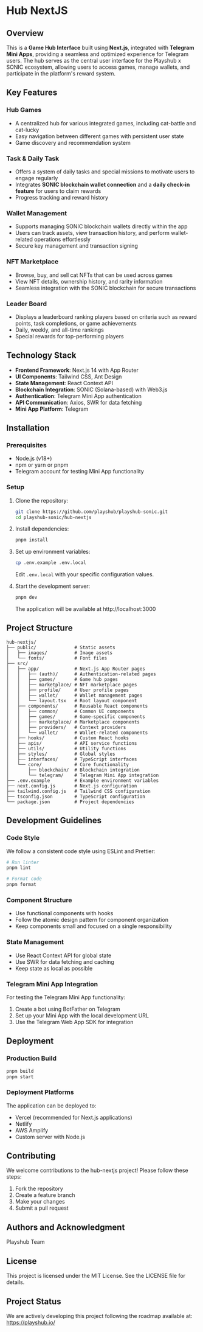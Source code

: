 # Hub NextJS

## Overview

This is a **Game Hub Interface** built using **Next.js**, integrated with **Telegram Mini Apps**, providing a seamless and optimized experience for Telegram users. The hub serves as the central user interface for the Playshub x SONIC ecosystem, allowing users to access games, manage wallets, and participate in the platform's reward system.

## Key Features

### Hub Games

- A centralized hub for various integrated games, including cat-battle and cat-lucky
- Easy navigation between different games with persistent user state
- Game discovery and recommendation system

### Task & Daily Task

- Offers a system of daily tasks and special missions to motivate users to engage regularly
- Integrates **SONIC blockchain wallet connection** and a **daily check-in feature** for users to claim rewards
- Progress tracking and reward history

### Wallet Management

- Supports managing SONIC blockchain wallets directly within the app
- Users can track assets, view transaction history, and perform wallet-related operations effortlessly
- Secure key management and transaction signing

### NFT Marketplace

- Browse, buy, and sell cat NFTs that can be used across games
- View NFT details, ownership history, and rarity information
- Seamless integration with the SONIC blockchain for secure transactions

### Leader Board

- Displays a leaderboard ranking players based on criteria such as reward points, task completions, or game achievements
- Daily, weekly, and all-time rankings
- Special rewards for top-performing players

## Technology Stack

- **Frontend Framework**: Next.js 14 with App Router
- **UI Components**: Tailwind CSS, Ant Design
- **State Management**: React Context API
- **Blockchain Integration**: SONIC (Solana-based) with Web3.js
- **Authentication**: Telegram Mini App authentication
- **API Communication**: Axios, SWR for data fetching
- **Mini App Platform**: Telegram

## Installation

### Prerequisites

- Node.js (v18+)
- npm or yarn or pnpm
- Telegram account for testing Mini App functionality

### Setup

1. Clone the repository:

   ```bash
   git clone https://github.com/playshub/playshub-sonic.git
   cd playshub-sonic/hub-nextjs
   ```

2. Install dependencies:

   ```bash
   pnpm install
   ```

3. Set up environment variables:

   ```bash
   cp .env.example .env.local
   ```

   Edit `.env.local` with your specific configuration values.

4. Start the development server:
   ```bash
   pnpm dev
   ```
   The application will be available at http://localhost:3000

## Project Structure

```
hub-nextjs/
├── public/              # Static assets
│   ├── images/          # Image assets
│   └── fonts/           # Font files
├── src/
│   ├── app/             # Next.js App Router pages
│   │   ├── (auth)/      # Authentication-related pages
│   │   ├── games/       # Game hub pages
│   │   ├── marketplace/ # NFT marketplace pages
│   │   ├── profile/     # User profile pages
│   │   ├── wallet/      # Wallet management pages
│   │   └── layout.tsx   # Root layout component
│   ├── components/      # Reusable React components
│   │   ├── common/      # Common UI components
│   │   ├── games/       # Game-specific components
│   │   ├── marketplace/ # Marketplace components
│   │   ├── providers/   # Context providers
│   │   └── wallet/      # Wallet-related components
│   ├── hooks/           # Custom React hooks
│   ├── apis/            # API service functions
│   ├── utils/           # Utility functions
│   ├── styles/          # Global styles
│   ├── interfaces/      # TypeScript interfaces
│   └── core/            # Core functionality
│       ├── blockchain/  # Blockchain integration
│       └── telegram/    # Telegram Mini App integration
├── .env.example         # Example environment variables
├── next.config.js       # Next.js configuration
├── tailwind.config.js   # Tailwind CSS configuration
├── tsconfig.json        # TypeScript configuration
└── package.json         # Project dependencies
```

## Development Guidelines

### Code Style

We follow a consistent code style using ESLint and Prettier:

```bash
# Run linter
pnpm lint

# Format code
pnpm format
```

### Component Structure

- Use functional components with hooks
- Follow the atomic design pattern for component organization
- Keep components small and focused on a single responsibility

### State Management

- Use React Context API for global state
- Use SWR for data fetching and caching
- Keep state as local as possible

### Telegram Mini App Integration

For testing the Telegram Mini App functionality:

1. Create a bot using BotFather on Telegram
2. Set up your Mini App with the local development URL
3. Use the Telegram Web App SDK for integration

## Deployment

### Production Build

```bash
pnpm build
pnpm start
```

### Deployment Platforms

The application can be deployed to:

- Vercel (recommended for Next.js applications)
- Netlify
- AWS Amplify
- Custom server with Node.js

## Contributing

We welcome contributions to the hub-nextjs project! Please follow these steps:

1. Fork the repository
2. Create a feature branch
3. Make your changes
4. Submit a pull request

## Authors and Acknowledgment

Playshub Team

## License

This project is licensed under the MIT License. See the LICENSE file for details.

## Project Status

We are actively developing this project following the roadmap available at: https://playshub.io/
